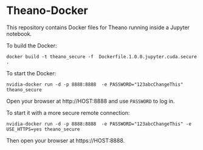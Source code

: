 # Theano-Docker

This repository contains Docker files for Theano running inside a Jupyter notebook.

To build the Docker:
```
docker build -t theano_secure -f  Dockerfile.1.0.0.jupyter.cuda.secure .
```

To start the Docker:
```
nvidia-docker run -d -p 8888:8888  -e PASSWORD="123abcChangeThis" theano_secure
```
Open your browser at http://HOST:8888 and use `PASSWORD` to log in.

To start it with a more secure remote connection:
```
nvidia-docker run -d -p 8888:8888  -e PASSWORD="123abcChangeThis" -e USE_HTTPS=yes theano_secure
```
Then open your browser at https://HOST:8888.
